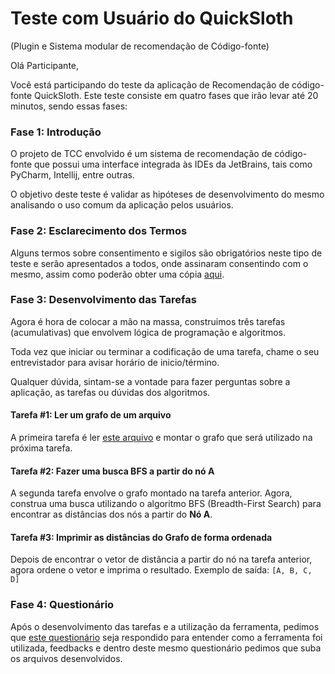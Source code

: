 # Teste com Usuário do QuickSloth
(Plugin e Sistema modular de recomendação de Código-fonte)

Olá Participante, 

Você está participando do teste da aplicação de Recomendação de código-fonte QuickSloth. Este teste consiste em quatro fases que irão levar até 20 minutos, sendo essas fases:


### Fase 1: Introdução
O projeto de TCC envolvido é um sistema de recomendação de código-fonte que possui uma interface integrada às IDEs da JetBrains, tais como PyCharm, Intellij, entre outras. 

O objetivo deste teste é validar as hipóteses de desenvolvimento do mesmo analisando o uso comum da aplicação pelos usuários.


### Fase 2: Esclarecimento dos Termos
Alguns termos sobre consentimento e sigilos são obrigatórios neste tipo de teste e serão apresentados a todos, onde assinaram consentindo com o mesmo, assim como poderão obter uma cópia [aqui](https://github.com/quicksloth/user-test/blob/master/confidentialityTerm/Termo%20de%20Sigilo%20e%20Consentimento%20Livre%20e%20Esclarecido.pdf).

### Fase 3: Desenvolvimento das Tarefas
Agora é hora de colocar a mão na massa, construimos três tarefas (acumulativas) que envolvem lógica de programação e algoritmos.

Toda vez que iniciar ou terminar a codificação de uma tarefa, chame o seu entrevistador para avisar horário de inicio/término.

Qualquer dúvida, sintam-se a vontade para fazer perguntas sobre a aplicação, as tarefas ou dúvidas dos algoritmos.

#### Tarefa #1: Ler um grafo de um arquivo
A primeira tarefa é ler [este arquivo](tasks/input.txt)  e montar o grafo que será utilizado na próxima tarefa.

#### Tarefa #2: Fazer uma busca BFS a partir do nó A
A segunda tarefa envolve o grafo montado na tarefa anterior. Agora, construa uma busca utilizando o algoritmo BFS (Breadth-First Search) para encontrar as distâncias dos nós a partir do **Nó A**.

#### Tarefa #3: Imprimir as distâncias do Grafo de forma ordenada
Depois de encontrar o vetor de distância a partir do nó na tarefa anterior, agora ordene o vetor e imprima o resultado. Exemplo de saída: `[A, B, C, D]`


### Fase 4: Questionário
Após o desenvolvimento das tarefas e a utilização da ferramenta, pedimos que [este questionário](https://goo.gl/forms/3SiE1KJ7U6xBn6Vy1) seja respondido para entender como a ferramenta foi utilizada, feedbacks e dentro deste mesmo questionário pedimos que suba os arquivos desenvolvidos. 

